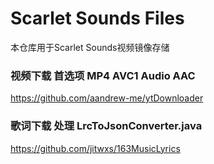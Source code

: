 # Scarlet Sounds Files
本仓库用于Scarlet Sounds视频镜像存储

### 视频下载 首选项 MP4 AVC1 Audio AAC
https://github.com/aandrew-me/ytDownloader

### 歌词下载 处理 LrcToJsonConverter.java
https://github.com/jitwxs/163MusicLyrics